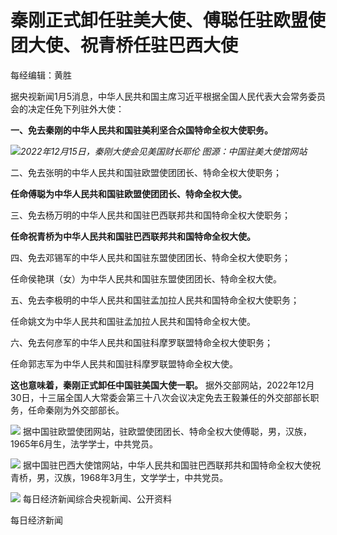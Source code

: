 # 秦刚正式卸任驻美大使、傅聪任驻欧盟使团大使、祝青桥任驻巴西大使

每经编辑：黄胜

据央视新闻1月5消息，中华人民共和国主席习近平根据全国人民代表大会常务委员会的决定任免下列驻外大使：

**一、免去秦刚的中华人民共和国驻美利坚合众国特命全权大使职务。**

![](https://inews.gtimg.com/newsapp_bt/0/15546184065/1000)_2022年12月15日，秦刚大使会见美国财长耶伦
图源：中国驻美大使馆网站_

二、免去张明的中华人民共和国驻欧盟使团团长、特命全权大使职务；

**任命傅聪为中华人民共和国驻欧盟使团团长、特命全权大使。**

三、免去杨万明的中华人民共和国驻巴西联邦共和国特命全权大使职务；

**任命祝青桥为中华人民共和国驻巴西联邦共和国特命全权大使。**

四、免去邓锡军的中华人民共和国驻东盟使团团长、特命全权大使职务；

任命侯艳琪（女）为中华人民共和国驻东盟使团团长、特命全权大使。

五、免去李极明的中华人民共和国驻孟加拉人民共和国特命全权大使职务；

任命姚文为中华人民共和国驻孟加拉人民共和国特命全权大使。

六、免去何彦军的中华人民共和国驻科摩罗联盟特命全权大使职务；

任命郭志军为中华人民共和国驻科摩罗联盟特命全权大使。

**这也意味着，秦刚正式卸任中国驻美国大使一职。**
据外交部网站，2022年12月30日，十三届全国人大常委会第三十八次会议决定免去王毅兼任的外交部部长职务，任命秦刚为外交部部长。

![](https://inews.gtimg.com/newsapp_bt/0/15595548574/1000)
据中国驻欧盟使团网站，驻欧盟使团团长、特命全权大使傅聪，男，汉族，1965年6月生，法学学士，中共党员。

![](https://inews.gtimg.com/newsapp_bt/0/15595548580/1000)
据中国驻巴西大使馆网站，中华人民共和国驻巴西联邦共和国特命全权大使祝青桥，男，汉族，1968年3月生，文学学士，中共党员。

![](https://inews.gtimg.com/newsapp_bt/0/15595548590/1000)
每日经济新闻综合央视新闻、公开资料

每日经济新闻

